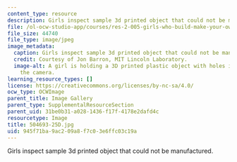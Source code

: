 ```yaml
---
content_type: resource
description: Girls inspect sample 3d printed object that could not be manufactured.
file: /ol-ocw-studio-app/courses/res-2-005-girls-who-build-make-your-own-wearables-workshop-spring-2015/945f71ba9ac209a8f7c03e6ffc03c19a_504693-25D.jpg
file_size: 44740
file_type: image/jpeg
image_metadata:
  caption: Girls inspect sample 3d printed object that could not be manufactured.
  credit: Courtesy of Jon Barron, MIT Lincoln Laboratory.
  image-alt: A girl is holding a 3D printed plastic object with holes in it up to
    the camera.
learning_resource_types: []
license: https://creativecommons.org/licenses/by-nc-sa/4.0/
ocw_type: OCWImage
parent_title: Image Gallery
parent_type: SupplementalResourceSection
parent_uid: 31be0b31-a028-1436-f17f-4178e2dafd4c
resourcetype: Image
title: 504693-25D.jpg
uid: 945f71ba-9ac2-09a8-f7c0-3e6ffc03c19a
---
```

Girls inspect sample 3d printed object that could not be manufactured.